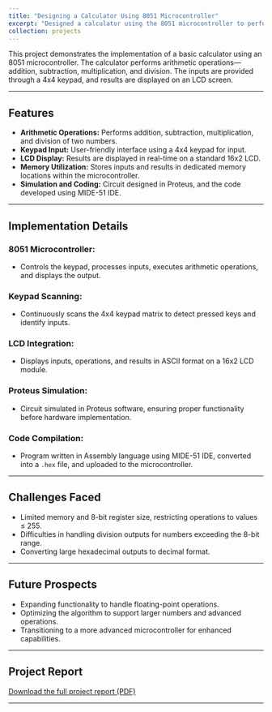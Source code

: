 ```yaml
---
title: "Designing a Calculator Using 8051 Microcontroller"
excerpt: "Designed a calculator using the 8051 microcontroller to perform real-time arithmetic operations with inputs via a keypad and output displayed on an LCD.<br/><img src='/images/Micro_CKT.jpeg'>"
collection: projects
---
```


This project demonstrates the implementation of a basic calculator using an 8051 microcontroller. The calculator performs arithmetic operations—addition, subtraction, multiplication, and division. The inputs are provided through a 4x4 keypad, and results are displayed on an LCD screen.  

---
## Features

- **Arithmetic Operations:** Performs addition, subtraction, multiplication, and division of two numbers.  
- **Keypad Input:** User-friendly interface using a 4x4 keypad for input.  
- **LCD Display:** Results are displayed in real-time on a standard 16x2 LCD.  
- **Memory Utilization:** Stores inputs and results in dedicated memory locations within the microcontroller.  
- **Simulation and Coding:** Circuit designed in Proteus, and the code developed using MIDE-51 IDE.  

---
## Implementation Details  

### **8051 Microcontroller:**  
- Controls the keypad, processes inputs, executes arithmetic operations, and displays the output.  

### **Keypad Scanning:**  
- Continuously scans the 4x4 keypad matrix to detect pressed keys and identify inputs.  

### **LCD Integration:**  
- Displays inputs, operations, and results in ASCII format on a 16x2 LCD module.  

### **Proteus Simulation:**  
- Circuit simulated in Proteus software, ensuring proper functionality before hardware implementation.  

### **Code Compilation:**  
- Program written in Assembly language using MIDE-51 IDE, converted into a `.hex` file, and uploaded to the microcontroller.  

---
## Challenges Faced  

- Limited memory and 8-bit register size, restricting operations to values ≤ 255.  
- Difficulties in handling division outputs for numbers exceeding the 8-bit range.  
- Converting large hexadecimal outputs to decimal format.  

---
## Future Prospects  

- Expanding functionality to handle floating-point operations.  
- Optimizing the algorithm to support larger numbers and advanced operations.  
- Transitioning to a more advanced microcontroller for enhanced capabilities.  

---
## Project Report  

[Download the full project report (PDF)](/files/Microcontroller_Project.pdf)  

---  
